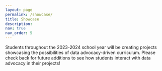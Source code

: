 ```yaml
---
layout: page
permalink: /showcase/
title: Showcase
description: 
nav: true
nav_order: 5
---
```


Students throughout the 2023-2024 school year will be creating projects showcasing the possibilities of data advocacy-driven curriculum. Please check back for future additions to see how students interact with data advocacy in their projects!
